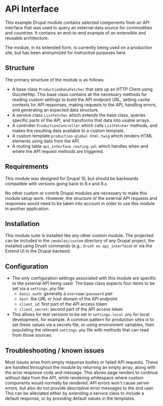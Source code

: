 # APi Interface

This example Drupal module contains selected components from an API
interface that was used to query an external data source for commodities
and countries. It contains an end-to-end example of an extensible and reusable architecture.

The module, in its extended form, is currently being used on a production site, but has
been anonymized for instructive purposes here.

## Structure

The primary structure of the module is as follows:

- A base class `ProductionDataFetcher` that sets up an HTTP Client using GuzzleHttp. This base class contains all the necessary methods for reading custom settings to build the API endpoint URL, setting cache contexts for API responses, making requests to the API, handling errors, and generating an expected data structure.
- A service class `ListFetcher` which extends the base class, queries specific parts of the API, and transforms that data into usable arrays.
- A controller `ProductionController` which calls `ListFetcher` methods, and makes the resulting data available to a custom template.
- A custom template `production-global.html.twig` which renders HTML elements using data from the API.
- A routing table `api_interface.routing.yml` which handles when and where the API request methods are triggered.

## Requirements

This module was designed for Drupal 10, but should be backwards compatible with versions going back to 8.x and 9.x.

No other custom or contrib Drupal modules are necessary to make this module setup work.  However, the structure of the external API requests and responses would need to be taken into account in order to use this module in another application.

## Installation

This module suite is installed like any other custom module. The projected can be included in the `/modules/custom` directory of any Drupal project, the installed using Drush commands (e.g.: `drush en api_interface`) or via the Extend UI in the Drupal backend.

## Configuration

- The only configuration settings associated with this module are specific to the external API being used.  The base class expects four items to be set via a `settings.php` file:
  - `basic_auth`: generally a `username:password` pair
  - `host`: the URL or host domain of the API endpoint
  - `client_id`: first part of the API access token
  - `client_secret`: second part of the API access token
- This allows for test versions to be set in `settings.local.php` for local development, for example.  A common pattern for production sites is to set these values via a secrets file, or using environment variables, then populating the relevant `settings.php` file with methods that can read from those sources.

## Troubleshooting / known issues

Most issues arise from empty response bodies or failed API requests.  These are handled throughout the module by returning an empty array, along with the error response code and message.  This allows page renders to continue without data from the API, while rendering whitespace where custom components would normally be rendered. API errors won't cause server errors, but also do not provide descriptive error messages to the end user.  This can be alleviated either by extending a service class to include a default response, or by providing default values in the templates.
